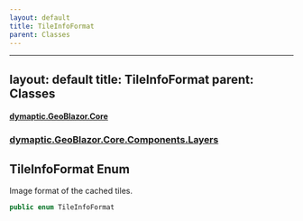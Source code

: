 ```yaml
---
layout: default
title: TileInfoFormat
parent: Classes
---
```

---
layout: default
title: TileInfoFormat
parent: Classes
---
#### [dymaptic.GeoBlazor.Core](index.html 'index')
### [dymaptic.GeoBlazor.Core.Components.Layers](index.html#dymaptic.GeoBlazor.Core.Components.Layers 'dymaptic.GeoBlazor.Core.Components.Layers')

## TileInfoFormat Enum

Image format of the cached tiles.

```csharp
public enum TileInfoFormat
```

